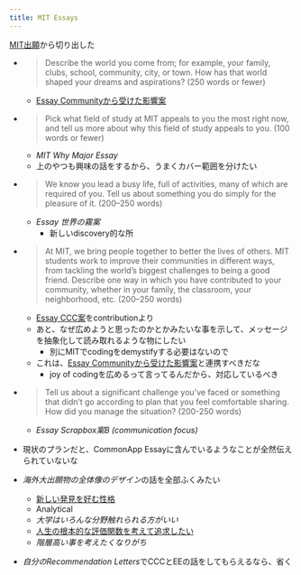 ```yaml
---
title: MIT Essays
---
```


[MIT出願](MIT%E5%87%BA%E9%A1%98.md)から切り出した

* 
   > 
   > Describe the world you come from; for example, your family, clubs, school, community, city, or town. How has that world shaped your dreams and aspirations? (250 words or fewer)
  
  * [Essay Communityから受けた影響案](Essay%20Community%E3%81%8B%E3%82%89%E5%8F%97%E3%81%91%E3%81%9F%E5%BD%B1%E9%9F%BF%E6%A1%88.md)
* 
   > 
   > Pick what field of study at MIT appeals to you the most right now, and tell us more about why this field of study appeals to you. (100 words or fewer)
  
  * *MIT Why Major Essay*
  * 上のやつも興味の話をするから、うまくカバー範囲を分けたい
* 
   > 
   > We know you lead a busy life, full of activities, many of which are required of you. Tell us about something you do simply for the pleasure of it. (200–250 words)
  
  * *Essay 世界の霧案*
    * 新しいdiscovery的な所
* 
   > 
   > At MIT, we bring people together to better the lives of others. MIT students work to improve their communities in different ways, from tackling the world’s biggest challenges to being a good friend. Describe one way in which you have contributed to your community, whether in your family, the classroom, your neighborhood, etc. (200–250 words)
  
  * [Essay CCC案](Essay%20CCC%E6%A1%88.md)をcontributionより
  * あと、なぜ広めようと思ったのかとかみたいな事を示して、メッセージを抽象化して読み取れるような物にしたい
    * 別にMITでcodingをdemystifyする必要はないので
  * これは、[Essay Communityから受けた影響案](Essay%20Community%E3%81%8B%E3%82%89%E5%8F%97%E3%81%91%E3%81%9F%E5%BD%B1%E9%9F%BF%E6%A1%88.md)と連携すべきだな
    * joy of codingを広めるって言ってるんだから、対応しているべき
* 
   > 
   > Tell us about a significant challenge you’ve faced or something that didn’t go according to plan that you feel comfortable sharing. How did you manage the situation? (200-250 words)
  
  * *Essay Scrapbox案B (communication focus)*
* 現状のプランだと、CommonApp Essayに含んでいるようなことが全然伝えられていないな

* *海外大出願物の全体像のデザイン*の話を全部ふくみたい
  
  * [新しい発見を好む性格](%E6%96%B0%E3%81%97%E3%81%84%E7%99%BA%E8%A6%8B%E3%82%92%E5%A5%BD%E3%82%80%E6%80%A7%E6%A0%BC.md)
  * Analytical
  * *大学はいろんな分野触れられる方がいい*
  * [人生の根本的な評価関数を考えて追求したい](%E4%BA%BA%E7%94%9F%E3%81%AE%E6%A0%B9%E6%9C%AC%E7%9A%84%E3%81%AA%E8%A9%95%E4%BE%A1%E9%96%A2%E6%95%B0%E3%82%92%E8%80%83%E3%81%88%E3%81%A6%E8%BF%BD%E6%B1%82%E3%81%97%E3%81%9F%E3%81%84.md)
  * *階層高い事を考えたくなりがち*
* *自分のRecommendation Letters*でCCCとEEの話をしてもらえるなら、省く
